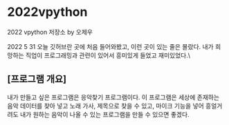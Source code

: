 # 2022vpython
2022 vpython 저장소 by 오제우

2022 5 31 오늘 깃허브란 곳에 처음 들어와봤고, 이런 곳이 있는 줄은 몰랐다. 내가 희망하는 직업이 프로그래밍과 관련이 있어서 흥미있게 들었고 재미있었다.\


## [프로그램 개요]
내가 만들고 싶은 프로그램은 응악찾기 프로그램이다. 이 프로그램은 세상에 존재하는 음악 데이터를 찾아 넣고 노래 가사, 제목으로 찾을 수 있고, 마이크 기능을 넣어 흥얼거려도 내가 원하는 음악이 나올 수 있는 프로그램을 만들 수 있으면 좋겠다.
